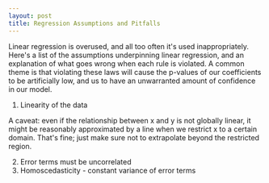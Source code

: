 ```yaml
---
layout: post
title: Regression Assumptions and Pitfalls
---
```


Linear regression is overused, and all too often it's used inappropriately.  Here's a list of the assumptions underpinning linear regression, and an explanation of what goes wrong when each rule is violated.  A common theme is that violating these laws will cause the p-values of our coefficients to be artificially low, and  us to have an unwarranted amount of confidence in our model.  

1. Linearity of the data  

A caveat: even if the relationship between x and y is not globally linear, it might be reasonably approximated by a line when we restrict x to a certain domain.  That's fine; just make sure not to extrapolate beyond the restricted region. 

2. Error terms must be uncorrelated  
3. Homoscedasticity - constant variance of error terms
